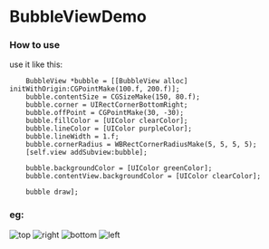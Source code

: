 # BubbleViewDemo

### How to use

use it like this:

```
    BubbleView *bubble = [[BubbleView alloc] initWithOrigin:CGPointMake(100.f, 200.f)];
    bubble.contentSize = CGSizeMake(150, 80.f);
    bubble.corner = UIRectCornerBottomRight;
    bubble.offPoint = CGPointMake(30, -30);
    bubble.fillColor = [UIColor clearColor];
    bubble.lineColor = [UIColor purpleColor];
    bubble.lineWidth = 1.f;
    bubble.cornerRadius = WBRectCornerRadiusMake(5, 5, 5, 5);
    [self.view addSubview:bubble];
    
    bubble.backgroundColor = [UIColor greenColor];
    bubble.contentView.backgroundColor = [UIColor clearColor];
    
    bubble draw];

```

### eg:

![top](https://gitee.com/wangyingbo/PrivateImages/raw/master/2021//20210722123636.png)
![right](https://gitee.com/wangyingbo/PrivateImages/raw/master/2021//20210722123645.png)
![bottom](https://gitee.com/wangyingbo/PrivateImages/raw/master/2021//20210722123652.png)
![left](https://gitee.com/wangyingbo/PrivateImages/raw/master/2021//20210722123701.png)

